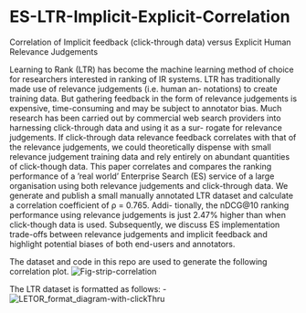# ES-LTR-Implicit-Explicit-Correlation
Correlation of Implicit feedback (click-through data) versus Explicit Human Relevance Judgements

Learning to Rank (LTR) has become the machine learning
method of choice for researchers interested in ranking of IR systems.
LTR has traditionally made use of relevance judgements (i.e. human an-
notations) to create training data. But gathering feedback in the form of
relevance judgements is expensive, time-consuming and may be subject
to annotator bias. Much research has been carried out by commercial web
search providers into harnessing click-through data and using it as a sur-
rogate for relevance judgements. If click-through data relevance feedback
correlates with that of the relevance judgements, we could theoretically
dispense with small relevance judgement training data and rely entirely
on abundant quantities of click-though data. This paper correlates and
compares the ranking performance of a ’real world’ Enterprise Search
(ES) service of a large organisation using both relevance judgements and
click-through data. We generate and publish a small manually annotated
LTR dataset and calculate a correlation coefficient of ρ = 0.765. Addi-
tionally, the nDCG@10 ranking performance using relevance judgements
is just 2.47% higher than when click-though data is used. Subsequently,
we discuss ES implementation trade-offs between relevance judgements
and implicit feedback and highlight potential biases of both end-users
and annotators.

The dataset and code in this repo are used to generate the following correlation plot.
![Fig-strip-correlation](https://user-images.githubusercontent.com/51714656/179519401-a5c039c3-2979-4ceb-9684-7b875858defc.PNG)

The LTR dataset is formatted as follows: -
![LETOR_format_diagram-with-clickThru](https://user-images.githubusercontent.com/51714656/179519935-eb7329c6-e9cb-4e69-b6a0-a71eef16ab03.png)

